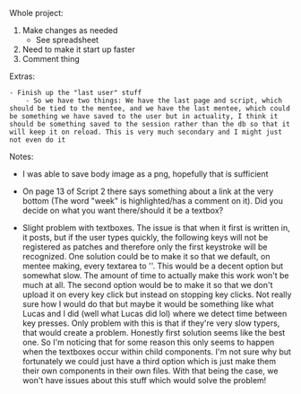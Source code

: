 Whole project:

1) Make changes as needed 
    - See spreadsheet
2) Need to make it start up faster
3) Comment thing



    

Extras: 
     
    - Finish up the "last user" stuff
        - So we have two things: We have the last page and script, which should be tied to the mentee, and we have the last mentee, which could be something we have saved to the user but in actuality, I think it should be something saved to the session rather than the db so that it will keep it on reload. This is very much secondary and I might just not even do it





Notes:

- I was able to save body image as a png, hopefully that is sufficient

- On page 13 of Script 2 there says something about a link at the very bottom (The word "week" is highlighted/has a comment on it). Did you decide on what you want there/should it be a textbox?
- Slight problem with textboxes. The issue is that when it first is written in, it posts, but if the user types quickly, the following keys will not be registered as patches and therefore only the first keystroke will be recognized. One solution could be to make it so that we default, on mentee making, every textarea to ''. This would be a decent option but somewhat slow. The amount of time to actually make this work won't be much at all. The second option would be to make it so that we don't upload it on every key click but instead on stopping key clicks. Not really sure how I would do that but maybe it would be something like what Lucas and I did (well what Lucas did lol) where we detect time between key presses. Only problem with this is that if they're very slow typers, that would create a problem. Honestly first solution seems like the best one. So I'm noticing that for some reason this only seems to happen when the textboxes occur within child components. I'm not sure why but fortunately we could just have a third option which is just make them their own components in their own files. With that being the case, we won't have issues about this stuff which would solve the problem!








